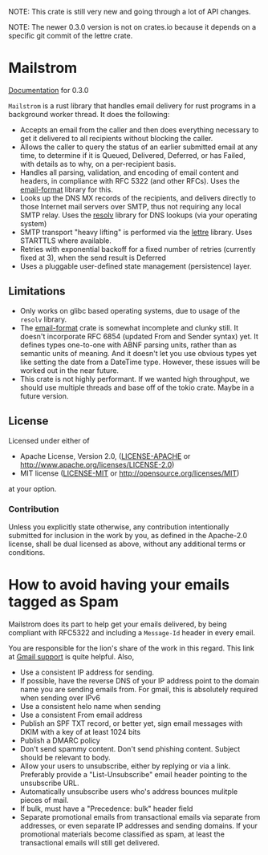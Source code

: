 NOTE: This crate is still very new and going through a lot of API changes.

NOTE: The newer 0.3.0 version is not on crates.io because it depends on a
      specific git commit of the lettre crate.

# Mailstrom

[Documentation](https://mikedilger.github.io/mailstrom) for 0.3.0

`Mailstrom` is a rust library that handles email delivery for rust programs in a
background worker thread.  It does the following:

 * Accepts an email from the caller and then does everything necessary to get it
   delivered to all recipients without blocking the caller.
 * Allows the caller to query the status of an earlier submitted email at any time,
   to determine if it is Queued, Delivered, Deferred, or has Failed, with details
   as to why, on a per-recipient basis.
 * Handles all parsing, validation, and encoding of email content and headers,
   in compliance with RFC 5322 (and other RFCs).  Uses the
   [email-format](https://github.com/mikedilger/email-format) library for this.
 * Looks up the DNS MX records of the recipients, and delivers directly to those Internet
   mail servers over SMTP, thus not requiring any local SMTP relay.  Uses the
   [resolv](https://github.com/mikedilger/resolv-rs) library for DNS lookups (via your
   operating system)
 * SMTP transport "heavy lifting" is performed via the [lettre](https://github.com/lettre/lettre)
   library.  Uses STARTTLS where available.
 * Retries with exponential backoff for a fixed number of retries (currently fixed at 3),
   when the send result is Deferred
 * Uses a pluggable user-defined state management (persistence) layer.

## Limitations

 * Only works on glibc based operating systems, due to usage of the `resolv` library.
 * The [email-format](https://github.com/mikedilger/email-format) crate is somewhat incomplete
   and clunky still.  It doesn't incorporate RFC 6854 (updated From and Sender syntax) yet.
   It defines types one-to-one with ABNF parsing units, rather than as semantic units of meaning.
   And it doesn't let you use obvious types yet like setting the date from a DateTime type.
   However, these issues will be worked out in the near future.
 * This crate is not highly performant. If we wanted high throughput, we should use multiple
   threads and base off of the tokio crate. Maybe in a future version.

## License

Licensed under either of

 * Apache License, Version 2.0, ([LICENSE-APACHE](LICENSE-APACHE) or http://www.apache.org/licenses/LICENSE-2.0)
 * MIT license ([LICENSE-MIT](LICENSE-MIT) or http://opensource.org/licenses/MIT)

at your option.

### Contribution

Unless you explicitly state otherwise, any contribution intentionally submitted
for inclusion in the work by you, as defined in the Apache-2.0 license, shall
be dual licensed as above, without any additional terms or conditions.

# How to avoid having your emails tagged as Spam

Mailstrom does its part to help get your emails delivered, by being compliant with RFC5322
and including a `Message-Id` header in every email.

You are responsible for the lion's share of the work in this regard.  This link at
[Gmail support](https://support.google.com/mail/answer/81126?hl=en&vid=0-289374121815-1481666526430)
is quite helpful. Also,

 * Use a consistent IP address for sending.
 * If possible, have the reverse DNS of your IP address point to the domain name you are
   sending emails from.  For gmail, this is absolutely required when sending over IPv6
 * Use a consistent helo name when sending
 * Use a consistent From email address
 * Publish an SPF TXT record, or better yet, sign email messages with DKIM with a key of at
   least 1024 bits
 * Publish a DMARC policy
 * Don't send spammy content. Don't send phishing content. Subject should be relevant to body.
 * Allow your users to unsubscribe, either by replying or via a link.
   Preferably provide a "List-Unsubscribe" email header pointing to the unsubscribe URL.
 * Automatically unsubscribe users who's address bounces mulitple pieces of mail.
 * If bulk, must have a "Precedence: bulk" header field
 * Separate promotional emails from transactional emails via separate from addresses, or
   even separate IP addresses and sending domains. If your promotional materials become
   classified as spam, at least the transactional emails will still get delivered.

